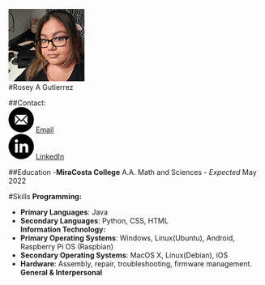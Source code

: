 ![profile-photo](/doc/photo.jpg)\
#Rosey A Gutierrez

##Contact:  
![email](/doc/email.png) [Email](mailto:rgutierrez@miracosta.edu)  
![linkedin](/doc/linkedin.png) [LinkedIn](https://www.linkedin.com/in/rosey-a-gutierrez/)

##Education
-**MiraCosta College**
A.A. Math and Sciences - *Expected* May 2022

#Skills
**Programming:**
- **Primary Languages**: Java
- **Secondary Languages**: Python, CSS, HTML  
**Information Technology:**  
- **Primary Operating Systems**: Windows, Linux(Ubuntu), Android, Raspberry Pi OS (Raspbian)
- **Secondary Operating Systems**: MacOS X, Linux(Debian), iOS
- **Hardware**: Assembly, repair, troubleshooting, firmware management.  
**General & Interpersonal**  
